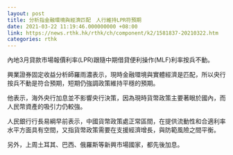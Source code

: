 ```yaml
---
layout: post
title: 分析指金融環境與經濟匹配　人行維持LPR符預期
date: 2021-03-22 11:19:46.000000000 +08:00
link: https://news.rthk.hk/rthk/ch/component/k2/1581837-20210322.htm
categories: rthk
---
```


內地3月貸款市場報價利率(LPR)跟隨中期借貸便利操作(MLF)利率按兵不動。
 
興業證券固定收益分析師羅雨濃表示，現時金融環境與實體經濟是匹配，所以央行按兵不動是符合預期，短期仍強調政策維持平穩的預期。

他表示，海外央行加息並不影響央行決策，因為現時貨幣政策主要著眼於國內，而人民幣資產的吸引力仍較強。

人民銀行行長易綱早前表示，中國貨幣政策處正常區間，在提供流動性和合適利率水平方面具有空間，又指貨幣政策需要在支援經濟增長，與防範風險之間平衡。

另外，上周土耳其、巴西、俄羅斯等新興市場國家，都先後加息。
